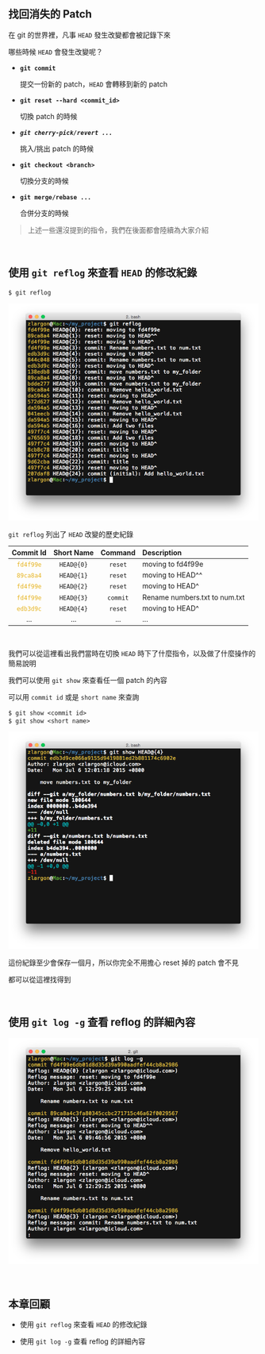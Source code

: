 ## 找回消失的 Patch

在 git 的世界裡，凡事 `HEAD` 發生改變都會被記錄下來

哪些時候 `HEAD` 會發生改變呢？

* __`git commit`__

    提交一份新的 patch，`HEAD` 會轉移到新的 patch

* __`git reset --hard <commit_id>`__

    切換 patch 的時候

* ___`git cherry-pick/revert ...`___

    挑入/挑出 patch 的時候

* __`git checkout <branch>`__

    切換分支的時候

* __`git merge/rebase ...`__

    合併分支的時候

> 上述一些還沒提到的指令，我們在後面都會陸續為大家介紹

<br>

## 使用 `git reflog` 來查看 `HEAD` 的修改紀錄

    $ git reflog

![git_reflog.png](reflog/git_reflog.png)

`git reflog` 列出了 `HEAD` 改變的歷史紀錄

| Commit Id | Short Name | Command | Description |
| :---: | :---: | :---: | :--- |
| <code style="color: #e6b422">fd4f99e</code> | `HEAD@{0}` | `reset` | moving to fd4f99e |
| <code style="color: #e6b422">89ca8a4</code> | `HEAD@{1}` | `reset` | moving to HEAD^^ |
| <code style="color: #e6b422">fd4f99e</code> | `HEAD@{2}` | `reset` | moving to HEAD^ |
| <code style="color: #e6b422">fd4f99e</code> | `HEAD@{3}` | `commit` | Rename numbers.txt to num.txt |
| <code style="color: #e6b422">edb3d9c</code> | `HEAD@{4}` | `reset` | moving to HEAD^ |
| ... | ... | ... | ... |

<br>

我們可以從這裡看出我們當時在切換 `HEAD` 時下了什麼指令，以及做了什麼操作的簡易說明

我們可以使用 `git show` 來查看任一個 patch 的內容

可以用 `commit id` 或是 `short name` 來查詢

    $ git show <commit id>
    $ git show <short name>

![git_show_head_4.png](reflog/git_show_head_4.png)

這份紀錄至少會保存一個月，所以你完全不用擔心 reset 掉的 patch 會不見

都可以從這裡找得到

<br>

## 使用 `git log -g` 查看 reflog 的詳細內容

![git_log_g.png](reflog/git_log_g.png)

<br>

## 本章回顧

* 使用 `git reflog` 來查看 `HEAD` 的修改紀錄

* 使用 `git log -g` 查看 reflog 的詳細內容
